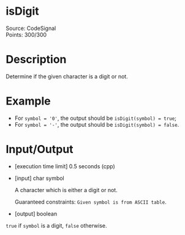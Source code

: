 # isDigit
Source: CodeSignal <br>
Points: 300/300

# Description

Determine if the given character is a digit or not.

# Example

* For `symbol = '0'`, the output should be
  `isDigit(symbol) = true`;
* For `symbol = '-'`, the output should be
  `isDigit(symbol) = false`.

# Input/Output

* [execution time limit] 0.5 seconds (cpp)

* [input] char symbol

  A character which is either a digit or not.

  Guaranteed constraints:
  `Given symbol is from ASCII table`.

* [output] boolean

`true` if `symbol` is a digit, `false` otherwise.
